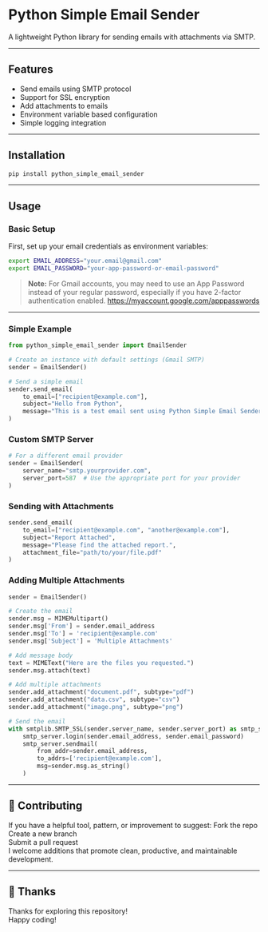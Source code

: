 # Python Simple Email Sender
A lightweight Python library for sending emails with attachments via SMTP.

---

## Features
- Send emails using SMTP protocol
- Support for SSL encryption
- Add attachments to emails
- Environment variable based configuration
- Simple logging integration

---

## Installation
```bash
pip install python_simple_email_sender
```

---

## Usage

### Basic Setup
First, set up your email credentials as environment variables:
```bash
export EMAIL_ADDRESS="your.email@gmail.com"
export EMAIL_PASSWORD="your-app-password-or-email-password"
```

> **Note:** For Gmail accounts, you may need to use an App Password instead of your regular password, especially if you have 2-factor authentication enabled.
> https://myaccount.google.com/apppasswords
---

### Simple Example
```python
from python_simple_email_sender import EmailSender

# Create an instance with default settings (Gmail SMTP)
sender = EmailSender()

# Send a simple email
sender.send_email(
    to_email=["recipient@example.com"],
    subject="Hello from Python",
    message="This is a test email sent using Python Simple Email Sender."
)
```

### Custom SMTP Server
```python
# For a different email provider
sender = EmailSender(
    server_name="smtp.yourprovider.com",
    server_port=587  # Use the appropriate port for your provider
)
```

### Sending with Attachments
```python
sender.send_email(
    to_email=["recipient@example.com", "another@example.com"],
    subject="Report Attached",
    message="Please find the attached report.",
    attachment_file="path/to/your/file.pdf"
)
```

### Adding Multiple Attachments
```python
sender = EmailSender()

# Create the email
sender.msg = MIMEMultipart()
sender.msg['From'] = sender.email_address
sender.msg['To'] = 'recipient@example.com'
sender.msg['Subject'] = 'Multiple Attachments'

# Add message body
text = MIMEText("Here are the files you requested.")
sender.msg.attach(text)

# Add multiple attachments
sender.add_attachment("document.pdf", subtype="pdf")
sender.add_attachment("data.csv", subtype="csv")
sender.add_attachment("image.png", subtype="png")

# Send the email
with smtplib.SMTP_SSL(sender.server_name, sender.server_port) as smtp_server:
    smtp_server.login(sender.email_address, sender.email_password)
    smtp_server.sendmail(
        from_addr=sender.email_address, 
        to_addrs=['recipient@example.com'], 
        msg=sender.msg.as_string()
    )
```

---

## 🤝 Contributing
If you have a helpful tool, pattern, or improvement to suggest:
Fork the repo <br>
Create a new branch <br>
Submit a pull request <br>
I welcome additions that promote clean, productive, and maintainable development. <br>

---

## 🙏 Thanks
Thanks for exploring this repository! <br>
Happy coding! <br>
